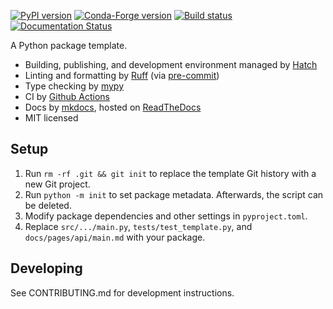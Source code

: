 [![PyPI version](https://badge.fury.io/py/PACKAGE_NAME.svg)](https://badge.fury.io/py/PACKAGE_NAME)
[![Conda-Forge version](https://img.shields.io/conda/vn/conda-forge/PACKAGE_NAME)](https://anaconda.org/conda-forge/PACKAGE_NAME)
[![Build status](https://github.com/GITHUB_USERNAME/PACKAGE_NAME/actions/workflows/ci.yaml/badge.svg)](https://github.com/GITHUB_USERNAME/PACKAGE_NAME/actions/workflows/ci.yaml)
[![Documentation Status](https://readthedocs.org/projects/PACKAGE_NAME/badge/?version=latest)](https://PACKAGE_NAME.readthedocs.io/en/latest/?badge=latest)

A Python package template.

- Building, publishing, and development environment managed by [Hatch](https://hatch.pypa.io/latest/)
- Linting and formatting by [Ruff](https://docs.astral.sh/ruff/) (via [pre-commit](https://pre-commit.com/))
- Type checking by [mypy](https://mypy-lang.org/)
- CI by [Github Actions](https://github.com/features/actions)
- Docs by [mkdocs](https://www.mkdocs.org/), hosted on [ReadTheDocs](https://about.readthedocs.com/)
- MIT licensed

## Setup

1. Run `rm -rf .git && git init` to replace the template Git history with a new Git project.
2. Run `python -m init` to set package metadata. Afterwards, the script can be deleted.
3. Modify package dependencies and other settings in `pyproject.toml`.
4. Replace `src/.../main.py`, `tests/test_template.py`, and `docs/pages/api/main.md` with your package.

## Developing

See CONTRIBUTING.md for development instructions.